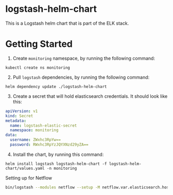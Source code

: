 # logstash-helm-chart
This is a Logstash helm chart that is part of the ELK stack.
# Getting Started
1. Create `monitoring` namespace, by running the following command:
```shell
kubectl create ns monitoring
```
2. Pull `logstash` dependencies, by running the following command:
```shell
helm dependency update ./logstash-helm-chart
```
3. Create a secret that will hold elasticsearch credentials. It should look like this:
```yaml
apiVersion: v1
kind: Secret
metadata:
  name: logstash-elastic-secret
  namespace: monitoring
data:
  username: ZWxhc3RpYw==
  password: RWxhc3RpYzJQYXNzd29yZA==
```
4. Install the chart, by running this command:
```shell
helm install logstash logstash-helm-chart -f logstash-helm-chart/values.yaml -n monitoring
```

Setting up for Netflow
```bash
bin/logstash --modules netflow --setup -M netflow.var.elasticsearch.hosts=elastic.database:9200 -M netflow.var.elasticsearch.username=elastic -M netflow.var.elasticsearch.password=elastic -M netflow.var.kibana.host=10.96.195.40:5601 -M netflow.var.kibana.username=elastic -M netflow.var.kibana.password=elastic -M netflow.var.kibana.scheme=http -M netflow.var.kibana.ssl.enabled=false -M netflow.var.kibana.ssl.verification_mode=disable -M netflow.var.input.udp.port=2055 --path.data /usr/share/logstash/netflow-data

```

